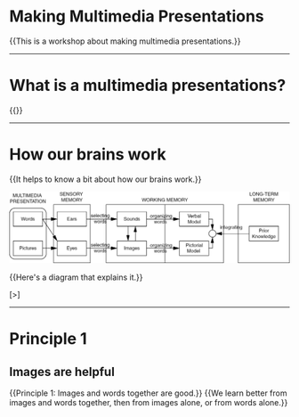 # Making Multimedia Presentations

{{This is a workshop about making multimedia presentations.}}

---

# What is a multimedia presentations?

{{}}

---

# How our brains work

{{It helps to know a bit about how our brains work.}}

<img src="diagram.png">

{{Here's a diagram that explains it.}}

[>]

---

# Principle 1

## Images are helpful

{{Principle 1: Images and words together are good.}}
{{We learn better from images and words together, then from images alone, or from words alone.}}
